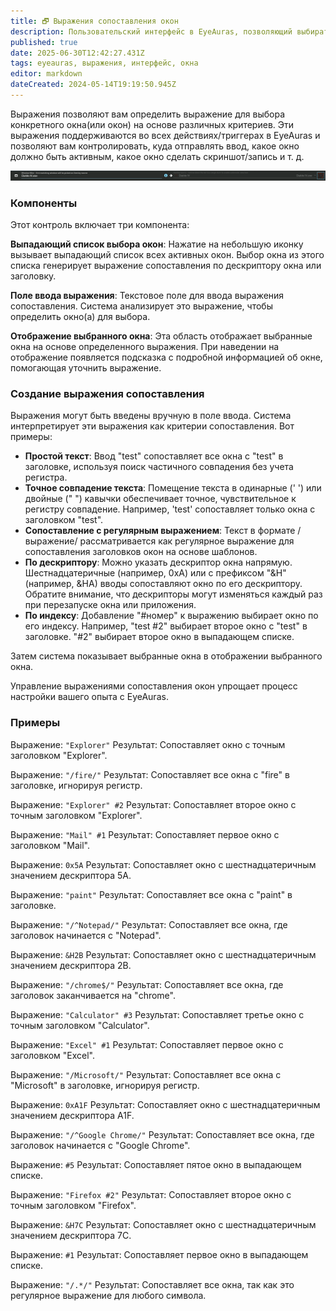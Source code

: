 ```yaml
---
title: 🗗 Выражения сопоставления окон
description: Пользовательский интерфейс в EyeAuras, позволяющий выбирать конкретные окна с помощью пользовательского выражения.
published: true
date: 2025-06-30T12:42:27.431Z
tags: eyeauras, выражения, интерфейс, окна
editor: markdown
dateCreated: 2024-05-14T19:19:50.945Z
---
```


Выражения позволяют вам определить выражение для выбора конкретного окна(или окон) на основе различных критериев. Эти выражения поддерживаются во всех действиях/триггерах в EyeAuras и позволяют вам контролировать, куда отправлять ввод, какое окно должно быть активным, какое окно сделать скриншот/запись и т. д.

![](/eyeauras_zjebk8jadf.png)

### Компоненты

Этот контроль включает три компонента:

**Выпадающий список выбора окон**: Нажатие на небольшую иконку вызывает выпадающий список всех активных окон. Выбор окна из этого списка генерирует выражение сопоставления по дескриптору окна или заголовку.

**Поле ввода выражения**: Текстовое поле для ввода выражения сопоставления. Система анализирует это выражение, чтобы определить окно(а) для выбора.

**Отображение выбранного окна**: Эта область отображает выбранные окна на основе определенного выражения. При наведении на отображение появляется подсказка с подробной информацией об окне, помогающая уточнить выражение.

### **Создание выражения сопоставления**

Выражения могут быть введены вручную в поле ввода. Система интерпретирует эти выражения как критерии сопоставления. Вот примеры:

-   **Простой текст**: Ввод "test" сопоставляет все окна с "test" в заголовке, используя поиск частичного совпадения без учета регистра.
-   **Точное совпадение текста**: Помещение текста в одинарные (' ') или двойные (" ") кавычки обеспечивает точное, чувствительное к регистру совпадение. Например, 'test' сопоставляет только окна с заголовком "test".
-   **Сопоставление с регулярным выражением**: Текст в формате /выражение/ рассматривается как регулярное выражение для сопоставления заголовков окон на основе шаблонов.
-   **По дескриптору**: Можно указать дескриптор окна напрямую. Шестнадцатеричные (например, 0xA) или с префиксом "&H" (например, &HA) вводы сопоставляют окно по его дескриптору. Обратите внимание, что дескрипторы могут изменяться каждый раз при перезапуске окна или приложения.
-   **По индексу**: Добавление "#номер" к выражению выбирает окно по его индексу. Например, "test #2" выбирает второе окно с "test" в заголовке. "#2" выбирает второе окно в выпадающем списке.

Затем система показывает выбранные окна в отображении выбранного окна.

Управление выражениями сопоставления окон упрощает процесс настройки вашего опыта с EyeAuras.

### Примеры

Выражение: `"Explorer"` Результат: Сопоставляет окно с точным заголовком "Explorer".

Выражение: `"/fire/"` Результат: Сопоставляет все окна с "fire" в заголовке, игнорируя регистр.

Выражение: `"Explorer" #2` Результат: Сопоставляет второе окно с точным заголовком "Explorer".

Выражение: `"Mail" #1` Результат: Сопоставляет первое окно с заголовком "Mail".

Выражение: `0x5A` Результат: Сопоставляет окно с шестнадцатеричным значением дескриптора 5A.

Выражение: `"paint"` Результат: Сопоставляет все окна с "paint" в заголовке.

Выражение: `"/^Notepad/"` Результат: Сопоставляет все окна, где заголовок начинается с "Notepad".

Выражение: `&H2B` Результат: Сопоставляет окно с шестнадцатеричным значением дескриптора 2B.

Выражение: `"/chrome$/"` Результат: Сопоставляет все окна, где заголовок заканчивается на "chrome".

Выражение: `"Calculator" #3` Результат: Сопоставляет третье окно с точным заголовком "Calculator".

Выражение: `"Excel" #1` Результат: Сопоставляет первое окно с заголовком "Excel".

Выражение: `"/Microsoft/"` Результат: Сопоставляет все окна с "Microsoft" в заголовке, игнорируя регистр.

Выражение: `0xA1F` Результат: Сопоставляет окно с шестнадцатеричным значением дескриптора A1F.

Выражение: `"/^Google Chrome/"` Результат: Сопоставляет все окна, где заголовок начинается с "Google Chrome".

Выражение: `#5` Результат: Сопоставляет пятое окно в выпадающем списке.

Выражение: `"Firefox #2"` Результат: Сопоставляет второе окно с точным заголовком "Firefox".

Выражение: `&H7C` Результат: Сопоставляет окно с шестнадцатеричным значением дескриптора 7C.

Выражение: `#1` Результат: Сопоставляет первое окно в выпадающем списке.

Выражение: `"/.*/"` Результат: Сопоставляет все окна, так как это регулярное выражение для любого символа.